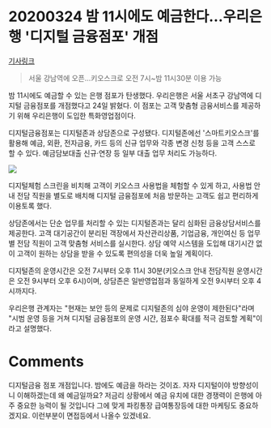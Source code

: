 # 20200324 밤 11시에도 예금한다…우리은행 '디지털 금융점포' 개점

[기사링크](<http://m.inews24.com/v/1252368>)



> 서울 강남역에 오픈...키오스크로 오전 7시~밤 11시30분 이용 가능



밤 11시에도 예금할 수 있는 은행 점포가 탄생했다. 우리은행은 서울 서초구 강남역에 디지털 금융점포를 개점했다고 24일 밝혔다. 이 점포는 고객 맞춤형 금융서비스를 제공하기 위해 우리은행이 도입한 특화영업점이다.



디지털금융점포는 디지털존과 상담존으로 구성됐다. 디지털존에선 '스마트키오스크'를 활용해 예금, 외환, 전자금융, 카드 등의 신규 업무와 각종 변경 신청 등을 고객 스스로 할 수 있다. 예금담보대출 신규·연장 등 일부 대출 업무 처리도 가능하다.



![](http://img.lb.inews24.com/image_joy/202003/158500950112_1_092516.jpg)



디지털체험 스크린을 비치해 고객이 키오스크 사용법을 체험할 수 있게 하고, 사용법 안내 전담 직원을 별도로 배치해 디지털 금융점포에 처음 방문하는 고객도 쉽고 편리하게 이용토록 했다.



상담존에서는 단순 업무를 처리할 수 있는 디지털존과는 달리 심화된 금융상담서비스를 제공한다. 고객 대기공간이 분리된 객장에서 자산관리상품, 기업금융, 개인여신 등 업무별 전담 직원이 고객 맞춤형 서비스를 실시한다. 상담 예약 시스템을 도입해 대기시간 없이 고객이 원하는 상담을 받을 수 있도록 편의성을 더욱 높일 계획이다.



디지털존의 운영시간은 오전 7시부터 오후 11시 30분(키오스크 안내 전담직원 운영시간은 오전 9시부터 오후 6시)이며, 상담존은 일반영업점과 동일하게 오전 9시부터 오후 4시까지다.



우리은행 관계자는 "현재는 보안 등의 문제로 디지털존의 심야 운영이 제한된다"라며 "시범 운영 등을 거쳐 디지털 금융점포의 운영 시간, 점포수 확대를 적극 검토할 계획"이라고 설명했다.



# Comments

디지털금융 점포 개점입니다.
밤에도 예금을 하라는 것이죠.
자자 디지털이야 방향성이니 이해하겠는데 왜
예금일까요?
저금리 상황에서 예금 유치에 대한 경쟁력이
은행에 아주 중요한 능력이 될 것입니다
그에 맞게 파킹통장 급여통장등에 대한 마케팅도 중요하겠지요.
이런부분이 면접등에서 나올수 있겠네요.